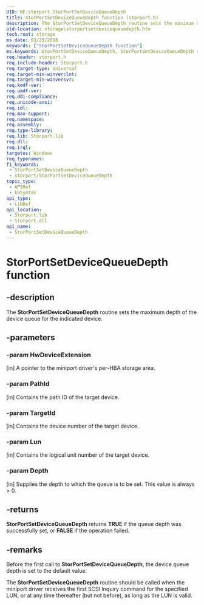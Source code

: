 ```yaml
---
UID: NF:storport.StorPortSetDeviceQueueDepth
title: StorPortSetDeviceQueueDepth function (storport.h)
description: The StorPortSetDeviceQueueDepth routine sets the maximum depth of the device queue for the indicated device.
old-location: storage\storportsetdevicequeuedepth.htm
tech.root: storage
ms.date: 03/29/2018
keywords: ["StorPortSetDeviceQueueDepth function"]
ms.keywords: StorPortSetDeviceQueueDepth, StorPortSetDeviceQueueDepth routine [Storage Devices], storage.storportsetdevicequeuedepth, storport/StorPortSetDeviceQueueDepth, storprt_1f3e0e5d-fa3e-4314-aa0a-4d8494c78fb2.xml
req.header: storport.h
req.include-header: Storport.h
req.target-type: Universal
req.target-min-winverclnt: 
req.target-min-winversvr: 
req.kmdf-ver: 
req.umdf-ver: 
req.ddi-compliance: 
req.unicode-ansi: 
req.idl: 
req.max-support: 
req.namespace: 
req.assembly: 
req.type-library: 
req.lib: Storport.lib
req.dll: 
req.irql: 
targetos: Windows
req.typenames: 
f1_keywords:
 - StorPortSetDeviceQueueDepth
 - storport/StorPortSetDeviceQueueDepth
topic_type:
 - APIRef
 - kbSyntax
api_type:
 - LibDef
api_location:
 - Storport.lib
 - Storport.dll
api_name:
 - StorPortSetDeviceQueueDepth
---
```


# StorPortSetDeviceQueueDepth function


## -description

The **StorPortSetDeviceQueueDepth** routine sets the maximum depth of the device queue for the indicated device.

## -parameters

### -param HwDeviceExtension 

[in]
A pointer to the miniport driver's per-HBA storage area.

### -param PathId 

[in]
Contains the path ID of the target device.

### -param TargetId 

[in]
Contains the device number of the target device.

### -param Lun 

[in]
Contains the logical unit number of the target device.

### -param Depth 

[in]
Supplies the depth to which the queue is to be set. This value is always > 0.

## -returns

**StorPortSetDeviceQueueDepth** returns **TRUE** if the queue depth was successfully set, or **FALSE** if the operation failed.

## -remarks

Before the first call to **StorPortSetDeviceQueueDepth**, the device queue depth is set to the default value.

The **StorPortSetDeviceQueueDepth** routine should be called when the miniport driver receives the first SCSI Inquiry command for the specified LUN, or at any time thereafter (but not before), as long as the LUN is valid.

